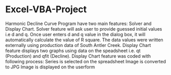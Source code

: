 # Excel-VBA-Project
Harmonic Decline Curve Program have two main features: Solver and Display Chart. Solver feature will ask user to provide guessed initial values i.e d and q. Once user enters d and q value in the dialog box, it will automatically calculate the value of R square. The data values were written externally using production data of South Antler Creek. Display Chart feature displays two graphs using data on the speadsheet  i.e. qt (Production) and qfit (Decline). Display Chart feature was coded with following process: Series is selected on the spreadsheet Image is converted to JPG Image is displayed on the userform
